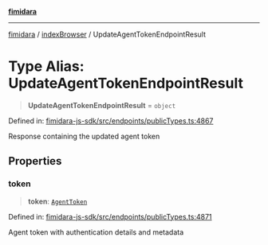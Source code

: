 [**fimidara**](../../README.md)

***

[fimidara](../../modules.md) / [indexBrowser](../README.md) / UpdateAgentTokenEndpointResult

# Type Alias: UpdateAgentTokenEndpointResult

> **UpdateAgentTokenEndpointResult** = `object`

Defined in: [fimidara-js-sdk/src/endpoints/publicTypes.ts:4867](https://github.com/softkave/fimidara/blob/feac071900ab8644442d355e5cb5db9df2f34600/fimidara-js-sdk/src/endpoints/publicTypes.ts#L4867)

Response containing the updated agent token

## Properties

### token

> **token**: [`AgentToken`](AgentToken.md)

Defined in: [fimidara-js-sdk/src/endpoints/publicTypes.ts:4871](https://github.com/softkave/fimidara/blob/feac071900ab8644442d355e5cb5db9df2f34600/fimidara-js-sdk/src/endpoints/publicTypes.ts#L4871)

Agent token with authentication details and metadata
